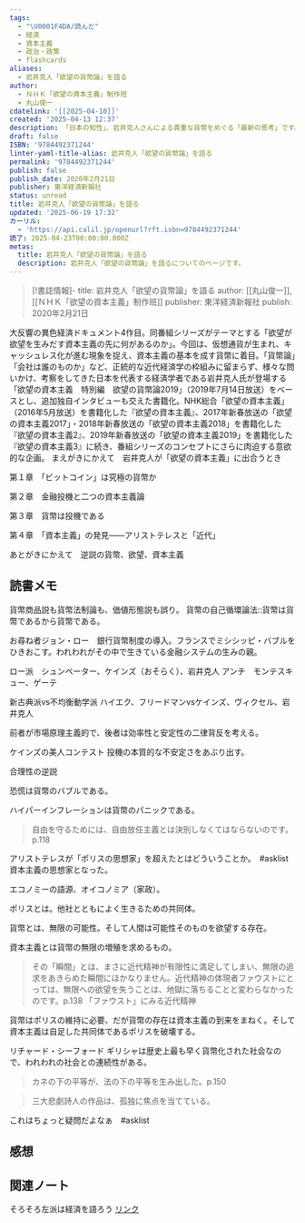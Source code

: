 ```yaml
---
tags:
  - "\U0001F4DA/読んだ"
  - 経済
  - 資本主義
  - 政治・政策
  - flashcards
aliases:
  - 岩井克人「欲望の貨幣論」を語る
author:
  - ＮＨＫ「欲望の資本主義」制作班
  - 丸山俊一
cdatelink: '[[2025-04-10]]'
created: '2025-04-13 12:37'
description: 「日本の知性」、岩井克人さんによる貴重な貨幣をめぐる「最新の思考」です。
draft: false
ISBN: '9784492371244'
linter-yaml-title-alias: 岩井克人「欲望の貨幣論」を語る
permalink: '9784492371244'
publish: false
publish_date: 2020年2月21日
publisher: 東洋経済新報社
status: unread
title: 岩井克人「欲望の貨幣論」を語る
updated: '2025-06-19 17:32'
カーリル:
  - 'https://api.calil.jp/openurl?rft.isbn=9784492371244'
読了: 2025-04-23T00:00:00.000Z
metas:
  title: 岩井克人「欲望の貨幣論」を語る
  description: 岩井克人「欲望の貨幣論」を語るについてのページです。
---
```

>[!書誌情報]-
>title: 岩井克人「欲望の貨幣論」を語る
>author: [[丸山俊一]], [[ＮＨＫ「欲望の資本主義」制作班]]
>publisher: 東洋経済新報社
>publish: 2020年2月21日

大反響の異色経済ドキュメント4作目。同番組シリーズがテーマとする「欲望が欲望を生みだす資本主義の先に何があるのか」。今回は、仮想通貨が生まれ、キャッシュレス化が進む現象を捉え、資本主義の基本を成す貨幣に着目。「貨幣論」「会社は誰のものか」など、正統的な近代経済学の枠組みに留まらず、様々な問いかけ、考察をしてきた日本を代表する経済学者である岩井克人氏が登場する「欲望の資本主義　特別編　欲望の貨幣論2019」（2019年7月14日放送）をベースとし、追加独自インタビューも交えた書籍化。NHK総合「欲望の資本主義」（2016年5月放送）を書籍化した『欲望の資本主義』、2017年新春放送の「欲望の資本主義2017」・2018年新春放送の「欲望の資本主義2018」を書籍化した『欲望の資本主義2』、2019年新春放送の「欲望の資本主義2019」を書籍化した『欲望の資本主義3』に続き、番組シリーズのコンセプトにさらに肉迫する意欲的な企画。
まえがきにかえて　岩井克人が「欲望の資本主義」に出合うとき

第１章　「ビットコイン」は究極の貨幣か

第２章　金融投機と二つの資本主義論

第３章　貨幣は投機である

第４章　「資本主義」の発見――アリストテレスと「近代」

あとがきにかえて　逆説の貨幣、欲望、資本主義

## 読書メモ
貨幣商品説も貨幣法制論も、価値形態説も誤り。
貨幣の自己循環論法::貨幣は貨幣であるから貨幣である。
<!--SR:!2025-04-19,3,250-->

お尋ね者ジョン・ロー　銀行貨幣制度の導入。フランスでミシシッピ・バブルをひきおこす。われわれがその中で生きている金融システムの生みの親。

ロー派　シュンペーター、ケインズ（おそらく）、岩井克人
アンチ　モンテスキュー、ゲーテ

新古典派vs不均衡動学派
ハイエク、フリードマンvsケインズ、ヴィクセル、岩井克人

前者が市場原理主義的で、後者は効率性と安定性の二律背反を考える。

ケインズの美人コンテスト
投機の本質的な不安定さをあぶり出す。

合理性の逆説

恐慌は貨幣のバブルである。

ハイパーインフレーションは貨幣のパニックである。

> 自由を守るためには、自由放任主義とは決別しなくてはならないのです。p.118

アリストテレスが「ポリスの思想家」を超えたとはどういうことか。　#asklist 資本主義の思想家となった。

エコノミーの語源、オイコノミア（家政）。

ポリスとは。他社とともによく生きるための共同体。

貨幣とは、無限の可能性。そして人間は可能性そのものを欲望する存在。

資本主義とは貨幣の無限の増殖を求めるもの。

> その「瞬間」とは、まさに近代精神が有限性に満足してしまい、無限の追求をあきらめた瞬間にほかなりません。近代精神の体現者ファウストにとっては、無限への欲望を失うことは、地獄に落ちることと変わらなかったのです。p.138
> 「ファウスト」にみる近代精神

貨幣はポリスの維持に必要、だが貨幣の存在は資本主義の到来をまねく。そして資本主義は自足した共同体であるポリスを破壊する。

リチャード・シーフォード
ギリシャは歴史上最も早く貨幣化された社会なので、われわれの社会との連続性がある。

> カネの下の平等が、法の下の平等を生み出した。p.150

>三大悲劇詩人の作品は、孤独に焦点を当てている。　

これはちょっと疑問だよなぁ　#asklist 


## 感想
## 関連ノート
そろそろ左派は経済を語ろう
<a href="https://asadaame5121.net/9784492371244" class="u-url">リンク</a>
